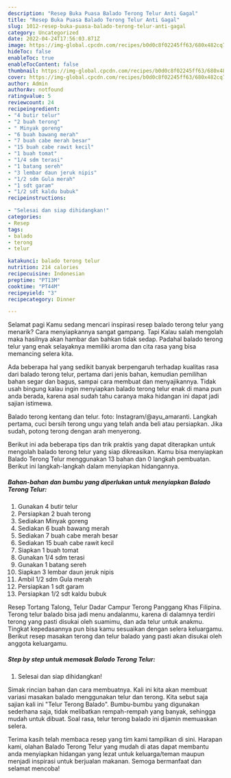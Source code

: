 ```yaml
---
description: "Resep Buka Puasa Balado Terong Telur Anti Gagal"
title: "Resep Buka Puasa Balado Terong Telur Anti Gagal"
slug: 1012-resep-buka-puasa-balado-terong-telur-anti-gagal
category: Uncategorized
date: 2022-04-24T17:56:03.871Z
image: https://img-global.cpcdn.com/recipes/b0d0c8f02245ff63/680x482cq70/balado-terong-telur-foto-resep-utama.jpg
hideToc: false
enableToc: true
enableTocContent: false
thumbnail: https://img-global.cpcdn.com/recipes/b0d0c8f02245ff63/680x482cq70/balado-terong-telur-foto-resep-utama.jpg
cover: https://img-global.cpcdn.com/recipes/b0d0c8f02245ff63/680x482cq70/balado-terong-telur-foto-resep-utama.jpg
author: Admin
authorAv: notfound
ratingvalue: 5
reviewcount: 24
recipeingredient:
- "4 butir telur"
- "2 buah terong"
- " Minyak goreng"
- "6 buah bawang merah"
- "7 buah cabe merah besar"
- "15 buah cabe rawit kecil"
- "1 buah tomat"
- "1/4 sdm terasi"
- "1 batang sereh"
- "3 lembar daun jeruk nipis"
- "1/2 sdm Gula merah"
- "1 sdt garam"
- "1/2 sdt kaldu bubuk"
recipeinstructions:

- "Selesai dan siap dihidangkan!"
categories:
- Resep
tags:
- balado
- terong
- telur

katakunci: balado terong telur 
nutrition: 214 calories
recipecuisine: Indonesian
preptime: "PT13M"
cooktime: "PT44M"
recipeyield: "3"
recipecategory: Dinner

---
```



Selamat pagi Kamu sedang mencari inspirasi resep balado terong telur yang menarik? Cara menyiapkannya sangat gampang. Tapi Kalau salah mengolah maka hasilnya akan hambar dan bahkan tidak sedap. Padahal balado terong telur yang enak selayaknya memiliki aroma dan cita rasa yang bisa memancing selera kita.


Ada beberapa hal yang sedikit banyak berpengaruh terhadap kualitas rasa dari balado terong telur, pertama dari jenis bahan, kemudian pemilihan bahan segar dan bagus, sampai cara membuat dan menyajikannya. Tidak usah bingung kalau ingin menyiapkan balado terong telur enak di mana pun anda berada, karena asal sudah tahu caranya maka hidangan ini dapat jadi sajian istimewa.

Balado terong kentang dan telur. foto: Instagram/@ayu_amaranti. Langkah pertama, cuci bersih terong ungu yang telah anda beli atau persiapkan. Jika sudah, potong terong dengan arah menyerong.


Berikut ini ada beberapa tips dan trik praktis yang dapat diterapkan untuk mengolah balado terong telur yang siap dikreasikan. Kamu bisa menyiapkan Balado Terong Telur menggunakan 13 bahan dan 0 langkah pembuatan. Berikut ini langkah-langkah dalam menyiapkan hidangannya.

<!--inarticleads1-->

##### Bahan-bahan dan bumbu yang diperlukan untuk menyiapkan Balado Terong Telur:

1. Gunakan 4 butir telur
1. Persiapkan 2 buah terong
1. Sediakan  Minyak goreng
1. Sediakan 6 buah bawang merah
1. Sediakan 7 buah cabe merah besar
1. Sediakan 15 buah cabe rawit kecil
1. Siapkan 1 buah tomat
1. Gunakan 1/4 sdm terasi
1. Gunakan 1 batang sereh
1. Siapkan 3 lembar daun jeruk nipis
1. Ambil 1/2 sdm Gula merah
1. Persiapkan 1 sdt garam
1. Persiapkan 1/2 sdt kaldu bubuk


Resep Tortang Talong, Telur Dadar Campur Terong Panggang Khas Filipina. Terong telur balado bisa jadi menu andalanmu, karena di dalamnya terdiri terong yang pasti disukai oleh suamimu, dan ada telur untuk anakmu. Tingkat kepedasannya pun bisa kamu sesuaikan dengan selera keluargamu. Berikut resep masakan terong dan telur balado yang pasti akan disukai oleh anggota keluargamu. 

<!--inarticleads2-->

##### Step by step untuk memasak Balado Terong Telur:


1. Selesai dan siap dihidangkan!

Simak rincian bahan dan cara membuatnya. Kali ini kita akan membuat variasi masakan balado menggunakan telur dan terong. Kita sebut saja sajian kali ini &#34;Telur Terong Balado&#34;. Bumbu-bumbu yang digunakan sederhana saja, tidak melibatkan rempah-rempah yang banyak, sehingga mudah untuk dibuat. Soal rasa, telur terong balado ini dijamin memuaskan selera. 

Terima kasih telah membaca resep yang tim kami tampilkan di sini. Harapan kami, olahan Balado Terong Telur yang mudah di atas dapat membantu anda menyiapkan hidangan yang lezat untuk keluarga/teman maupun menjadi inspirasi untuk berjualan makanan. Semoga bermanfaat dan selamat mencoba!

